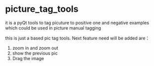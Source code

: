 # picture_tag_tools
it is a pyQt tools to tag picuture to positive one and negative examples which could be used in picture manual  tagging


this is just a based pic tag tools. Next feature need will be added are：
1. zoom in and zoom out  
2. show the previous pic   
3. Drag the image  
